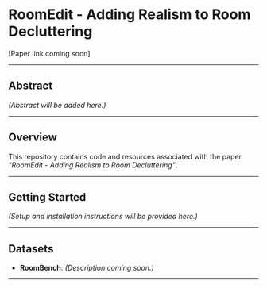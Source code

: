 # RoomEdit - Adding Realism to Room Decluttering

[Paper link coming soon]

---

## Abstract

*(Abstract will be added here.)*

---

## Overview

This repository contains code and resources associated with the paper *"RoomEdit - Adding Realism to Room Decluttering"*.

---

## Getting Started

*(Setup and installation instructions will be provided here.)*

---

## Datasets

- **RoomBench**: *(Description coming soon.)*

---